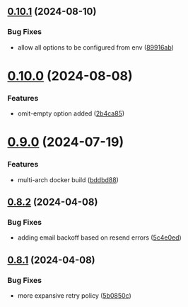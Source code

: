## [0.10.1](https://github.com/iloveitaly/todoist-digest/compare/v0.10.0...v0.10.1) (2024-08-10)


### Bug Fixes

* allow all options to be configured from env ([89916ab](https://github.com/iloveitaly/todoist-digest/commit/89916ab524c93241649bc14b10f104fe725f4019))



# [0.10.0](https://github.com/iloveitaly/todoist-digest/compare/v0.9.0...v0.10.0) (2024-08-08)


### Features

* omit-empty option added ([2b4ca85](https://github.com/iloveitaly/todoist-digest/commit/2b4ca85c5a5028964cc61f7ac8df0759698b68b6))



# [0.9.0](https://github.com/iloveitaly/todoist-digest/compare/v0.8.2...v0.9.0) (2024-07-19)


### Features

* multi-arch docker build ([bddbd88](https://github.com/iloveitaly/todoist-digest/commit/bddbd8864217e1ff8c982d98e6b1f96a75e61dae))



## [0.8.2](https://github.com/iloveitaly/todoist-digest/compare/v0.8.1...v0.8.2) (2024-04-08)


### Bug Fixes

* adding email backoff based on resend errors ([5c4e0ed](https://github.com/iloveitaly/todoist-digest/commit/5c4e0edc0a7b9d21c98bab81fb28ca7c7ebc551e))



## [0.8.1](https://github.com/iloveitaly/todoist-digest/compare/v0.8.0...v0.8.1) (2024-04-08)


### Bug Fixes

* more expansive retry policy ([5b0850c](https://github.com/iloveitaly/todoist-digest/commit/5b0850cc7653e4a35758956ec443c8d472df3650))



